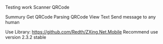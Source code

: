 Testing work Scanner QRCode

Summury
Get QRCode
Parsing QRCode
View Text
Send message to any human

Use Library:
https://github.com/Redth/ZXing.Net.Mobile
Recommend use version 2.3.2 stable

